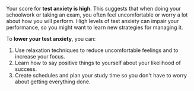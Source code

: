 Your score for **test anxiety is high**. This suggests that when doing your schoolwork or taking an exam, you often feel uncomfortable or worry a lot about how you will perform. High levels of test anxiety can impair your performance, so you might want to learn new strategies for managing it. 

To **lower your test anxiety**, you can:

1.	Use relaxation techniques to reduce uncomfortable feelings and to increase your focus. 
2.	Learn how to say positive things to yourself about your likelihood of success.
3. Create schedules and plan your study time so you don't have to worry about getting everything done.
